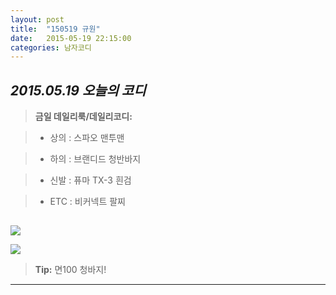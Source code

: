 ```yaml
---
layout: post
title:  "150519 규원"
date:   2015-05-19 22:15:00
categories: 남자코디
---
```

*2015.05.19 오늘의 코디*
-------------


> **금일 데일리룩/데일리코디:**

> - 상의 : 스파오 맨투맨

> - 하의 : 브랜디드 청반바지

> - 신발 : 퓨마 TX-3 흰검

> -  ETC : 비커넥트 팔찌


##  
![](https://lh5.googleusercontent.com/-rCTZjwsCgsc/VWhsq0WG5nI/AAAAAAAAACI/ue4Ma3r-gp8/w600-h519-no/2-1.jpg)

![](https://lh4.googleusercontent.com/-3_VnME2j9L4/VWhsrNU7KiI/AAAAAAAAAB4/jn_thxo5OKM/w720-h386-no/2-2.jpg)

> **Tip:** 면100 청바지!


----------
